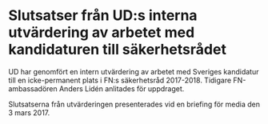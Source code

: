 # Slutsatser från UD:s interna utvärdering av arbetet med kandidaturen till säkerhetsrådet

UD har genomfört en intern utvärdering av arbetet med
Sveriges kandidatur till en icke-permanent plats i FN:s säkerhetsråd 2017-2018. Tidigare FN-ambassadören Anders Lidén anlitades för uppdraget.

Slutsatserna från utvärderingen presenterades vid en briefing för media den 3 mars 2017.

